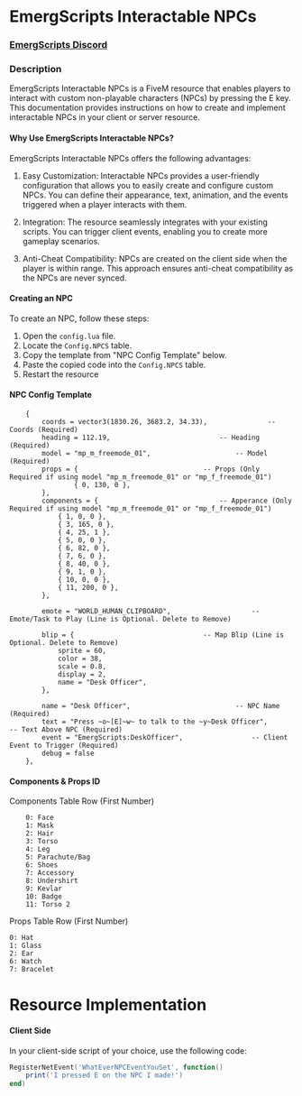 
# EmergScripts Interactable NPCs
### [EmergScripts Discord](https://discord.gg/NFJufZhRxZ)

### Description
EmergScripts Interactable NPCs is a FiveM resource that enables players to interact with custom non-playable characters (NPCs) by pressing the E key. This documentation provides instructions on how to create and implement interactable NPCs in your client or server resource.

#### Why Use EmergScripts Interactable NPCs?
EmergScripts Interactable NPCs offers the following advantages:

1. Easy Customization: Interactable NPCs provides a user-friendly configuration that allows you to easily create and configure custom NPCs. You can define their appearance, text, animation, and the events triggered when a player interacts with them.

2. Integration: The resource seamlessly integrates with your existing scripts. You can trigger client events, enabling you to create more gameplay scenarios.

3. Anti-Cheat Compatibility: NPCs are created on the client side when the player is within range. This approach ensures anti-cheat compatibility as the NPCs are never synced.

#### Creating an NPC
To create an NPC, follow these steps:

1. Open the ``config.lua`` file.
2. Locate the ``Config.NPCS`` table.
3. Copy the template from "NPC Config Template" below.
4. Paste the copied code into the ``Config.NPCS`` table.
5. Restart the resource

#### NPC Config Template
```
	{
		coords = vector3(1830.26, 3683.2, 34.33),				-- Coords (Required)
		heading = 112.19,							-- Heading (Required)
		model = "mp_m_freemode_01",						-- Model (Required)
		props = {								-- Props (Only Required if using model "mp_m_freemode_01" or "mp_f_freemode_01")
         		{ 0, 130, 0 },
		},
		components = {								-- Apperance (Only Required if using model "mp_m_freemode_01" or "mp_f_freemode_01")
			{ 1, 0, 0 },
			{ 3, 165, 0 },
			{ 4, 25, 1 },
			{ 5, 0, 0 },
			{ 6, 82, 0 },
			{ 7, 6, 0 },
			{ 8, 40, 0 },
			{ 9, 1, 0 },
			{ 10, 0, 0 },
			{ 11, 200, 0 },
		},

		emote = "WORLD_HUMAN_CLIPBOARD",					-- Emote/Task to Play (Line is Optional. Delete to Remove)
		
		blip = {								-- Map Blip (Line is Optional. Delete to Remove)
			sprite = 60,
			color = 38,
			scale = 0.8,
			display = 2,
			name = "Desk Officer",
		},
		
		name = "Desk Officer",							-- NPC Name (Required)
		text = "Press ~o~[E]~w~ to talk to the ~y~Desk Officer",		-- Text Above NPC (Required)
		event = "EmergScripts:DeskOfficer",					-- Client Event to Trigger (Required)
		debug = false													
	},
```

#### Components & Props ID
Components Table Row (First Number)
```
	0: Face
	1: Mask
	2: Hair
	3: Torso
	4: Leg
	5: Parachute/Bag
	6: Shoes
	7: Accessory
	8: Undershirt
	9: Kevlar
	10: Badge
	11: Torso 2
```

Props Table Row (First Number)
```
0: Hat
1: Glass
2: Ear
6: Watch
7: Bracelet
```

# Resource Implementation
#### Client Side
In your client-side script of your choice, use the following code:

```Lua
RegisterNetEvent('WhatEverNPCEventYouSet', function()
	print('I pressed E on the NPC I made!')
end)
```
